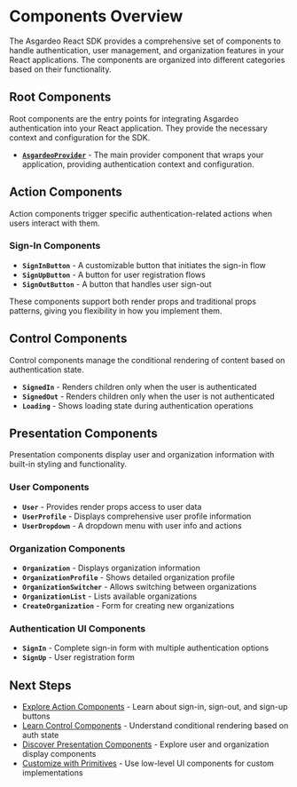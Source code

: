 # Components Overview

The Asgardeo React SDK provides a comprehensive set of components to handle authentication, user management, and organization features in your React applications. The components are organized into different categories based on their functionality.

## Root Components

Root components are the entry points for integrating Asgardeo authentication into your React application. They provide the necessary context and configuration for the SDK.

- [**`AsgardeoProvider`**](./asgardeo-provider.md) - The main provider component that wraps your application, providing authentication context and configuration.

## Action Components

Action components trigger specific authentication-related actions when users interact with them.

### Sign-In Components

- **`SignInButton`** - A customizable button that initiates the sign-in flow
- **`SignUpButton`** - A button for user registration flows
- **`SignOutButton`** - A button that handles user sign-out

These components support both render props and traditional props patterns, giving you flexibility in how you implement them.

## Control Components

Control components manage the conditional rendering of content based on authentication state.

- **`SignedIn`** - Renders children only when the user is authenticated
- **`SignedOut`** - Renders children only when the user is not authenticated
- **`Loading`** - Shows loading state during authentication operations

## Presentation Components

Presentation components display user and organization information with built-in styling and functionality.

### User Components

- **`User`** - Provides render props access to user data
- **`UserProfile`** - Displays comprehensive user profile information
- **`UserDropdown`** - A dropdown menu with user info and actions

### Organization Components

- **`Organization`** - Displays organization information
- **`OrganizationProfile`** - Shows detailed organization profile
- **`OrganizationSwitcher`** - Allows switching between organizations
- **`OrganizationList`** - Lists available organizations
- **`CreateOrganization`** - Form for creating new organizations

### Authentication UI Components

- **`SignIn`** - Complete sign-in form with multiple authentication options
- **`SignUp`** - User registration form

## Next Steps

- [Explore Action Components](./actions/) - Learn about sign-in, sign-out, and sign-up buttons
- [Learn Control Components](./control/) - Understand conditional rendering based on auth state
- [Discover Presentation Components](./presentation/) - Explore user and organization display components
- [Customize with Primitives](./primitives/) - Use low-level UI components for custom implementations

